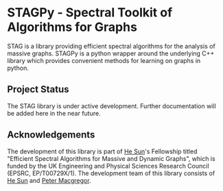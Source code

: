 # STAGPy - Spectral Toolkit of Algorithms for Graphs

STAG is a library providing efficient spectral algorithms for the analysis of massive graphs. STAGPy is a python wrapper around the underlying C++ library which provides convenient methods for learning on graphs in python.

## Project Status
The STAG library is under active development. Further documentation will be added here in the near future.

## Acknowledgements
The development of this library is part of [He Sun](https://homepages.inf.ed.ac.uk/hsun4/index.html)'s Fellowship  titled "Efficient Spectral Algorithms for Massive and Dynamic Graphs", which is funded by the UK Engineering and Physical Sciences Research Council (EPSRC, EP/T00729X/1). The development team of this library consists of [He Sun](https://homepages.inf.ed.ac.uk/hsun4/index.html) and [Peter Macgregor](https://pmacg.github.io/index.html).
